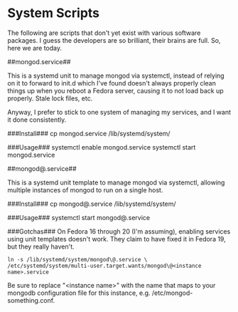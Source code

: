 # System Scripts

The following are scripts that don't yet exist with various software packages.  I guess the developers are so brilliant, their brains are full.  So, here we are today.

##mongod.service##

This is a systemd unit to manage mongod via systemctl, instead of relying on it to forward to init.d which I've found doesn't always properly clean things up when you reboot a Fedora server, causing it to not load back up properly.  Stale lock files, etc.

Anyway, I prefer to stick to one system of managing my services, and I want it done consistently.

###Install###
    cp mongod.service /lib/systemd/system/

###Usage###
    systemctl enable mongod.service
    systemctl start mongod.service

##mongod&#64;.service##

This is a systemd unit template to manage mongod via systemctl, allowing multiple instances of mongod to run on a single host.

###Install###
    cp mongod\@.service /lib/systemd/system/

###Usage###
    systemctl start mongod@<instance name>.service

###Gotchas###
On Fedora 16 through 20 (I'm assuming), enabling services using unit templates doesn't work.  They claim to have fixed it in Fedora 19, but they really haven't.

    ln -s /lib/systemd/system/mongod\@.service \
    /etc/systemd/system/multi-user.target.wants/mongod\@<instance name>.service

Be sure to replace "&lt;instance name&gt;" with the name that maps to your mongodb configuration file for this instance, e.g. /etc/mongod-something.conf.
